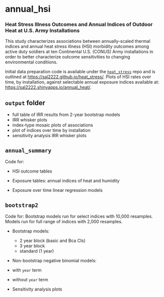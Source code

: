 # annual_hsi

### Heat Stress Illness Outcomes and Annual Indices of Outdoor Heat at U.S. Army Installations

This study characterizes associations between annually-scaled thermal indices and annual heat stress illness (HSI) morbidity outcomes among active duty soldiers at ten Continental U.S. (CONUS) Army installations in order to better characterize outcome sensitivities to changing environmental conditions.

Initial data preparation code is available under the [`heat_stress`](https://github.com/sal2222/heat_stress)  repo and is outlined at https://sal2222.github.io/heat_stress/.
Plots of HSI rates over time, by installation, against selectable annual exposure indices available at: https://sal2222.shinyapps.io/annual_heat/.

## `output` folder

- full table of IRR results from 2-year bootstrap models
- IRR whisker plots
- index-type mosaic plots of associations
- plot of indices over time by installation
- sensitivity analysis IRR whisker plots

## `annual_summary`

Code for:
- HSI outcome tables

- Exposure tables: annual indices of heat and humidity

- Exposure over time linear regression models



## `bootstrap2`

Code for: 
Bootstrap models run for select indices with 10,000 resamples.
Models run for full range of indices with 2,000 resamples.

- Bootstrap models:
  - 2 year block (basic and Bca CIs)
  - 3 year block
  - standard (1 year)
  
 - Non-bootstrap negative binomial models:
  - with `year` term
  - without `year` term

- Sensitivity analysis plots
